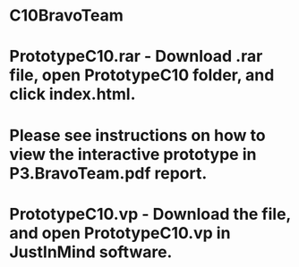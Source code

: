 # C10BravoTeam
#
# PrototypeC10.rar - Download .rar file, open PrototypeC10 folder, and click index.html.
#       Please see instructions on how to view the interactive prototype in P3.BravoTeam.pdf report.
#
# PrototypeC10.vp - Download the file, and open PrototypeC10.vp in JustInMind software.
